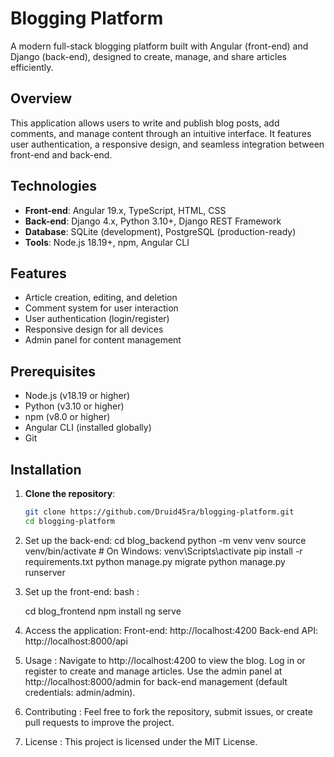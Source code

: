# Blogging Platform

A modern full-stack blogging platform built with Angular (front-end) and Django (back-end), designed to create, manage, and share articles efficiently.

## Overview

This application allows users to write and publish blog posts, add comments, and manage content through an intuitive interface. It features user authentication, a responsive design, and seamless integration between front-end and back-end.

## Technologies

- **Front-end**: Angular 19.x, TypeScript, HTML, CSS
- **Back-end**: Django 4.x, Python 3.10+, Django REST Framework
- **Database**: SQLite (development), PostgreSQL (production-ready)
- **Tools**: Node.js 18.19+, npm, Angular CLI

## Features

- Article creation, editing, and deletion
- Comment system for user interaction
- User authentication (login/register)
- Responsive design for all devices
- Admin panel for content management

## Prerequisites

- Node.js (v18.19 or higher)
- Python (v3.10 or higher)
- npm (v8.0 or higher)
- Angular CLI (installed globally)
- Git

## Installation

1. **Clone the repository**:
   ```bash
   git clone https://github.com/Druid45ra/blogging-platform.git
   cd blogging-platform

2. Set up the back-end:
cd blog_backend
python -m venv venv
source venv/bin/activate  # On Windows: venv\Scripts\activate
pip install -r requirements.txt
python manage.py migrate
python manage.py runserver

3. Set up the front-end:
bash :

    cd blog_frontend
    npm install
    ng serve
   
4. Access the application:
        Front-end: http://localhost:4200
        Back-end API: http://localhost:8000/api

5. Usage :
Navigate to http://localhost:4200 to view the blog.
Log in or register to create and manage articles.
Use the admin panel at http://localhost:8000/admin for back-end management (default credentials: admin/admin).

6. Contributing :
Feel free to fork the repository, submit issues, or create pull requests to improve the project.

7. License :
This project is licensed under the MIT License.

